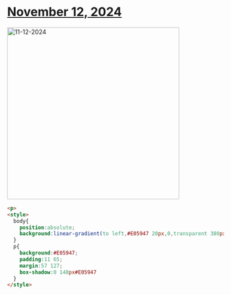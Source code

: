 # [November 12, 2024](https://cssbattle.dev/play/XjYXtgKEqGq0aZdq4838)

<img src="https://firebasestorage.googleapis.com/v0/b/cssbattleapp.appspot.com/o/user%2Fe6YbeBahWNPT7VpE2rE2p85byxa2%2Ftargets%2Ftarget_lgH3JdW@2x.png?alt=media" width="400" alt="11-12-2024" />

```html
<p>
<style>
  body{
    position:absolute;
    background:linear-gradient(to left,#E05947 20px,0,transparent 380px,0,#E05947),linear-gradient(#F0F0F0 85px, 0,#E05947 140px, 0,#F0F0F0 160px, 0,#E05947 215px, 0,#F0F0F0);
  }
  p{
    background:#E05947;
    padding:11 65;
    margin:57 127;
    box-shadow:0 148px#E05947
  }
</style>
```
